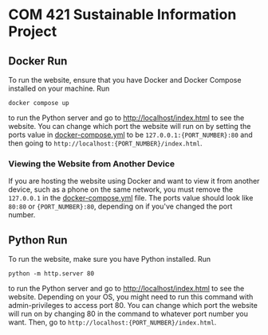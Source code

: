 # COM 421 Sustainable Information Project

## Docker Run
To run the website, ensure that you have Docker and Docker Compose installed on your machine.
Run 
```shell
docker compose up
```
to run the Python server and go to [http://localhost/index.html](http://localhost/index.html) to see the website.
You can change which port the website will run on by setting the ports value in [docker-compose.yml](/docker-compose.yml) to be `127.0.0.1:{PORT_NUMBER}:80` and then going to `http://localhost:{PORT_NUMBER}/index.html`.

### Viewing the Website from Another Device
If you are hosting the website using Docker and want to view it from another device, such as a phone on the same network, you must remove the `127.0.0.1` in the [docker-compose.yml](/docker-compose.yml) file.
The ports value should look like `80:80` or `{PORT_NUMBER}:80`, depending on if you've changed the port number.

## Python Run
To run the website, make sure you have Python installed.
Run
``` shell
python -m http.server 80
```
to run the Python server and go to [http://localhost/index.html](http://localhost/index.html) to see the website.
Depending on your OS, you might need to run this command with admin-privileges to access port 80. 
You can change which port the website will run on by changing 80 in the command to whatever port number you want.
Then, go to `http://localhost:{PORT_NUMBER}/index.html`.
